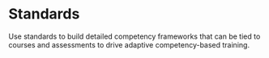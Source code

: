 # Standards

Use standards to build detailed competency frameworks that can be tied to courses and assessments to drive adaptive competency-based training.
